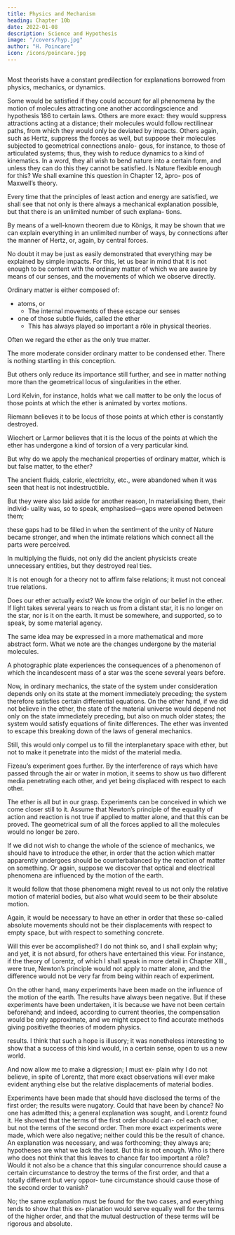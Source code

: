 ```yaml
---
title: Physics and Mechanism
heading: Chapter 10b
date: 2022-01-08
description: Science and Hypothesis
image: "/covers/hyp.jpg"
author: "H. Poincare"
icon: /icons/poincare.jpg
---
```



## 
 
Most theorists have a constant predilection for explanations borrowed from physics, mechanics, or dynamics. 

Some would be satisfied if they could account for all phenomena by the
motion of molecules attracting one another accordingscience and hypothesis
186
to certain laws. Others are more exact: they would
suppress attractions acting at a distance; their molecules
would follow rectilinear paths, from which they would
only be deviated by impacts. Others again, such as
Hertz, suppress the forces as well, but suppose their
molecules subjected to geometrical connections analo-
gous, for instance, to those of articulated systems; thus,
they wish to reduce dynamics to a kind of kinematics. In
a word, they all wish to bend nature into a certain form,
and unless they can do this they cannot be satisfied. Is
Nature flexible enough for this?
We shall examine this question in Chapter 12, àpro-
pos of Maxwell’s theory. 

Every time that the principles of least action and energy are satisfied, we shall see that not
only is there always a mechanical explanation possible,
but that there is an unlimited number of such explana-
tions. 

By means of a well-known theorem due to Königs, it may be shown that we can explain everything in an unlimited number of ways, by connections after the manner of Hertz, or, again, by central forces. 

No doubt it may be just as easily demonstrated that everything may be explained by simple impacts. For this, let us bear in mind
that it is not enough to be content with the ordinary matter of which we are aware by means of our senses, and the movements of which we observe directly. 

Ordinary matter is either composed of:
- atoms, or
  - The internal movements of these escape our senses
- one of those subtle fluids, called the ether
  - This has always played so important a rôle in physical theories.

<!-- able to estimate only the displacement of the whole; or we may imagine  -->


Often we regard the ether as the only <!-- primitive, or even as the only --> true matter. 

The more moderate consider ordinary matter to be condensed ether. There is nothing startling in this conception. 

But others only reduce its importance still further, and see in matter nothing more than the geometrical locus of singularities in
the ether. 

Lord Kelvin, for instance, holds what we call matter to be only the locus of those points at which the ether is animated by vortex motions. 

Riemann believes it to be locus of those points at which ether is constantly destroyed. 

Wiechert or Larmor believes that it is the locus of the points at which the ether has undergone a kind of torsion of a very particular kind. 

But why do we apply the mechanical properties of ordinary matter, which is but false matter, to the ether?

The ancient fluids, caloric,
electricity, etc., were abandoned when it was seen that heat is not indestructible. 

But they were also laid aside for another reason, In materialising them, their individ-
uality was, so to speak, emphasised—gaps were opened
between them; 

these gaps had to be filled in when the sentiment of the unity of Nature became stronger,
and when the intimate relations which connect all the
parts were perceived. 

In multiplying the fluids, not only did the ancient physicists create unnecessary entities, but
they destroyed real ties. 

It is not enough for a theory not to affirm false relations; it must not conceal true relations.

Does our ether actually exist? We know the origin of our belief in the ether. If light takes several years to reach
us from a distant star, it is no longer on the star, nor is
it on the earth. It must be somewhere, and supported,
so to speak, by some material agency.

The same idea may be expressed in a more mathematical and more abstract form. What we note are the
changes undergone by the material molecules. 

A photographic plate experiences the consequences of a phenomenon of which the incandescent
mass of a star was the scene several years before. 

Now, in ordinary mechanics, the state of the system under consideration depends only on its state at the moment immediately preceding; the system therefore satisfies certain differential equations. On the other hand, if we did not
believe in the ether, the state of the material universe
would depend not only on the state immediately preceding, but also on much older states; the system would satisfy equations of finite differences. The ether was invented to escape this breaking down of the laws of general
mechanics.

Still, this would only compel us to fill the interplanetary space with ether, but not to make it penetrate
into the midst of the material media. 

Fizeau’s experiment goes further. By the interference of rays which
have passed through the air or water in motion, it seems to show us two different media penetrating each other, and yet being displaced with respect to each other. 

The ether is all but in our grasp. Experiments can be conceived in which we come closer still to it. Assume that
Newton’s principle of the equality of action and reaction is not true if applied to matter alone, and that this can
be proved. The geometrical sum of all the forces applied to all the molecules would no longer be zero. 

If we did not wish to change the whole of the science of mechanics, we should have to introduce the ether, in order that
the action which matter apparently undergoes should be counterbalanced by the reaction of matter on something.
Or again, suppose we discover that optical and electrical phenomena are influenced by the motion of the earth.

It would follow that those phenomena might reveal to us not only the relative motion of material bodies, but also
what would seem to be their absolute motion. 

Again, it would be necessary to have an ether in order that these
so-called absolute movements should not be their displacements with respect to empty space, but with respect
to something concrete.

Will this ever be accomplished? I do not think so, and I shall explain why; and yet, it is not absurd, for
others have entertained this view. For instance, if the theory of Lorentz, of which I shall speak in more detail
in Chapter XIII., were true, Newton’s principle would not apply to matter alone, and the difference would not
be very far from being within reach of experiment. 

On the other hand, many experiments have been made on the influence of the motion of the earth. The results
have always been negative. But if these experiments have been undertaken, it is because we have not been certain
beforehand; and indeed, according to current theories, the compensation would be only approximate, and we
might expect to find accurate methods giving positivethe theories of modern physics.

results. I think that such a hope is illusory; it was nonetheless interesting to show that a success of this kind
would, in a certain sense, open to us a new world.

And now allow me to make a digression; I must ex-
plain why I do not believe, in spite of Lorentz, that more
exact observations will ever make evident anything else
but the relative displacements of material bodies. 

Experiments have been made that should have disclosed the
terms of the first order; the results were nugatory. Could
that have been by chance? No one has admitted this;
a general explanation was sought, and Lorentz found it.
He showed that the terms of the first order should can-
cel each other, but not the terms of the second order.
Then more exact experiments were made, which were
also negative; neither could this be the result of chance.
An explanation was necessary, and was forthcoming; they
always are; hypotheses are what we lack the least. But
this is not enough. Who is there who does not think that
this leaves to chance far too important a rôle? Would it
not also be a chance that this singular concurrence should
cause a certain circumstance to destroy the terms of the
first order, and that a totally different but very oppor-
tune circumstance should cause those of the second order
to vanish? 

No; the same explanation must be found for the two cases, and everything tends to show that this ex-
planation would serve equally well for the terms of the
higher order, and that the mutual destruction of these
terms will be rigorous and absolute.

